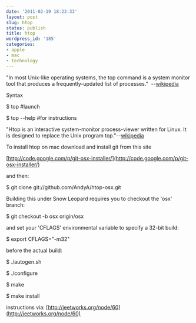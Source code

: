```yaml
---
date: '2011-02-19 18:23:33'
layout: post
slug: htop
status: publish
title: htop
wordpress_id: '185'
categories:
- apple
- mac
- technology
---
```


"In most Unix-like operating systems, the top command is a system monitor tool that produces a frequently-updated list of processes."  --[wikipedia](http://en.wikipedia.org/wiki/Top_(software))

Syntax

$ top #launch

$ top --help #for instructions

"Htop is an interactive system-monitor process-viewer written for Linux. It is designed to replace the Unix program top."--[wikipedia](http://en.wikipedia.org/wiki/Htop)

To install htop on mac download and install git from this site

[http://code.google.com/p/git-osx-installer/](http://code.google.com/p/git-osx-installer/)

and then:

$ git clone git://github.com/AndyA/htop-osx.git

Building this under Snow Leopard requires you to checkout the 'osx' branch:

$ git checkout -b osx origin/osx

and set your 'CFLAGS' environmental variable to specify a 32-bit build:

$ export CFLAGS="-m32"

before the actual build:

$ ./autogen.sh

$ ./configure

$ make

$ make install

instructions via: [http://jeetworks.org/node/60](http://jeetworks.org/node/60)
